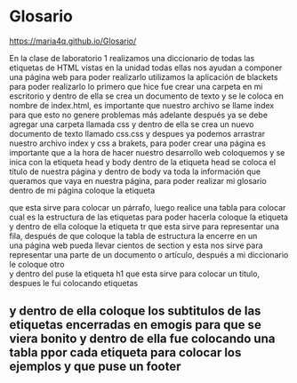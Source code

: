 # Glosario   
 
 https://maria4q.github.io/Glosario/

En la clase de laboratorio 1 realizamos una diccionario de todas las etiquetas de HTML vistas en la unidad todas ellas nos ayudan a componer una página web para poder realizarlo utilizamos la aplicación de blackets para poder realizarlo lo primero que hice fue crear una carpeta en mi escritorio y dentro de ella se crea un documento de texto y se le coloca en nombre de index.html, es importante que nuestro archivo se llame index para que esto no genere problemas más adelante después ya se debe agregar una carpeta llamada css y dentro de ella se crea un nuevo documento de texto llamado css.css y despues ya podemos arrastrar nuestro archivo index y css a brakets, para poder crear una página es importante que a la hora de hacer nuestro desarrollo web coloquemos <!DOCTYPE html> y se inica con la etiqueta head y body dentro de la etiqueta head se coloca el título de nuestra página y dentro de body va toda la información que queramos que vaya en nuestra página, para poder realizar mi glosario dentro de mi página coloque la etiqueta <p></p> que esta sirve para colocar un párrafo, luego realice una tabla para colocar cual es la estructura de las etiquetas para poder hacerla coloque la etiqueta <table> y dentro de ella coloque la etiqueta tr que esta sirve para representar una fila, después de que coloque la tabla de estructura la encerre en un <section></section> una página web pueda llevar cientos de section y esta nos sirve para representar una parte de un documento o artículo, después a mi diccionario le coloque otro <section> y dentro del puse la etiqueta h1 que esta sirve para colocar un titulo, despues le fui colocando etiquetas <h1> y dentro de ella coloque los subtitulos de las etiquetas encerradas en emogis para que se viera bonito y dentro de ella fue colocando una tabla ppor cada etiqueta para colocar los ejemplos y que puse un footer
